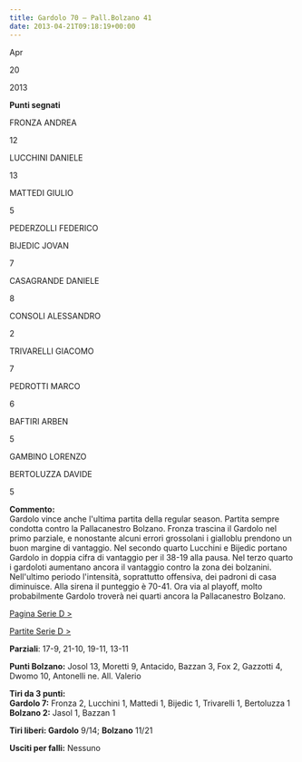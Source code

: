 ```yaml
---
title: Gardolo 70 – Pall.Bolzano 41
date: 2013-04-21T09:18:19+00:00
---
```

Apr

20

2013

**Punti segnati**

FRONZA ANDREA

12

LUCCHINI DANIELE

13

MATTEDI GIULIO

5

PEDERZOLLI FEDERICO

BIJEDIC JOVAN

7

CASAGRANDE DANIELE

8

CONSOLI ALESSANDRO

2

TRIVARELLI GIACOMO

7

PEDROTTI MARCO

6

BAFTIRI ARBEN

5

GAMBINO LORENZO

BERTOLUZZA DAVIDE

5

**Commento:**  
Gardolo vince anche l'ultima partita della regular season. Partita sempre condotta contro la Pallacanestro Bolzano. Fronza trascina il Gardolo nel primo parziale, e nonostante alcuni errori grossolani i gialloblu prendono un buon margine di vantaggio. Nel secondo quarto Lucchini e Bijedic portano Gardolo in doppia cifra di vantaggio per il 38-19 alla pausa. Nel terzo quarto i gardoloti aumentano ancora il vantaggio contro la zona dei bolzanini. Nell'ultimo periodo l'intensità, soprattutto offensiva, dei padroni di casa diminuisce. Alla sirena il punteggio è 70-41. Ora via al playoff, molto probabilmente Gardolo troverà nei quarti ancora la Pallacanestro Bolzano.

[Pagina Serie D >](http://www.basketgardolo.it/serie-d)

[Partite Serie D >](http://www.basketgardolo.it/?tag=serie-d&cat=11)

**Parziali**: 17-9, 21-10, 19-11, 13-11

**Punti Bolzano:** Josol 13, Moretti 9, Antacido, Bazzan 3, Fox 2, Gazzotti 4, Dwomo 10, Antonelli ne. All. Valerio

**Tiri da 3 punti:**  
**Gardolo 7:** Fronza 2, Lucchini 1, Mattedi 1, Bijedic 1, Trivarelli 1, Bertoluzza 1  
**Bolzano 2:** Jasol 1, Bazzan 1

**Tiri liberi: Gardolo** 9/14; **Bolzano** 11/21

**Usciti per falli:** Nessuno